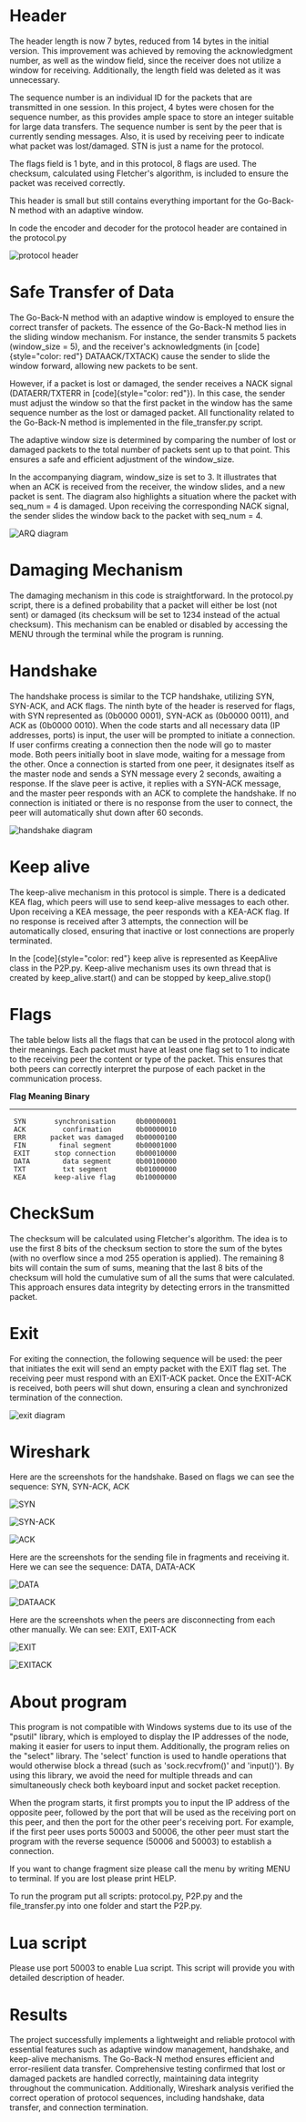 # Header

The header length is now 7 bytes, reduced from 14 bytes in the initial
version. This improvement was achieved by removing the acknowledgment
number, as well as the window field, since the receiver does not utilize
a window for receiving. Additionally, the length field was deleted as it
was unnecessary.

The sequence number is an individual ID for the packets that are
transmitted in one session. In this project, 4 bytes were chosen for the
sequence number, as this provides ample space to store an integer
suitable for large data transfers. The sequence number is sent by the
peer that is currently sending messages. Also, it is used by receiving
peer to indicate what packet was lost/damaged. STN is just a name for
the protocol.

The flags field is 1 byte, and in this protocol, 8 flags are used. The
checksum, calculated using Fletcher's algorithm, is included to ensure
the packet was received correctly.

This header is small but still contains everything important for the
Go-Back-N method with an adaptive window.

In code the encoder and decoder for the protocol header are contained in
the protocol.py

![protocol header](STN.png)

# Safe Transfer of Data

The Go-Back-N method with an adaptive window is employed to ensure the
correct transfer of packets. The essence of the Go-Back-N method lies in
the sliding window mechanism. For instance, the sender transmits 5
packets (window_size = 5), and the receiver's acknowledgments (in
[code]{style="color: red"} DATAACK/TXTACK) cause the sender to slide the
window forward, allowing new packets to be sent.

However, if a packet is lost or damaged, the sender receives a NACK
signal (DATAERR/TXTERR in [code]{style="color: red"}). In this case, the
sender must adjust the window so that the first packet in the window has
the same sequence number as the lost or damaged packet. All
functionality related to the Go-Back-N method is implemented in the
file_transfer.py script.

The adaptive window size is determined by comparing the number of lost
or damaged packets to the total number of packets sent up to that point.
This ensures a safe and efficient adjustment of the window_size.

In the accompanying diagram, window_size is set to 3. It illustrates
that when an ACK is received from the receiver, the window slides, and a
new packet is sent. The diagram also highlights a situation where the
packet with seq_num = 4 is damaged. Upon receiving the corresponding
NACK signal, the sender slides the window back to the packet with
seq_num = 4.

![ARQ diagram](ARQ.png)

# Damaging Mechanism

The damaging mechanism in this code is straightforward. In the
protocol.py script, there is a defined probability that a packet will
either be lost (not sent) or damaged (its checksum will be set to 1234
instead of the actual checksum). This mechanism can be enabled or
disabled by accessing the MENU through the terminal while the program is
running.

# Handshake

The handshake process is similar to the TCP handshake, utilizing SYN,
SYN-ACK, and ACK flags. The ninth byte of the header is reserved for
flags, with SYN represented as (0b0000 0001), SYN-ACK as (0b0000 0011),
and ACK as (0b0000 0010). When the code starts and all necessary data
(IP addresses, ports) is input, the user will be prompted to initiate a
connection. If user confirms creating a connection then the node will go
to master mode. Both peers initially boot in slave mode, waiting for a
message from the other. Once a connection is started from one peer, it
designates itself as the master node and sends a SYN message every 2
seconds, awaiting a response. If the slave peer is active, it replies
with a SYN-ACK message, and the master peer responds with an ACK to
complete the handshake. If no connection is initiated or there is no
response from the user to connect, the peer will automatically shut down
after 60 seconds.

![handshake diagram](HANDSHAKE.png)

# Keep alive

The keep-alive mechanism in this protocol is simple. There is a
dedicated KEA flag, which peers will use to send keep-alive messages to
each other. Upon receiving a KEA message, the peer responds with a
KEA-ACK flag. If no response is received after 3 attempts, the
connection will be automatically closed, ensuring that inactive or lost
connections are properly terminated.

In the [code]{style="color: red"} keep alive is represented as KeepAlive
class in the P2P.py. Keep-alive mechanism uses its own thread that is
created by keep_alive.start() and can be stopped by keep_alive.stop()

# Flags

The table below lists all the flags that can be used in the protocol
along with their meanings. Each packet must have at least one flag set
to 1 to indicate to the receiving peer the content or type of the
packet. This ensures that both peers can correctly interpret the purpose
of each packet in the communication process.

   **Flag**      **Meaning**       **Binary**
  ---------- -------------------- ------------
     SYN       synchronisation     0b00000001
     ACK         confirmation      0b00000010
     ERR      packet was damaged   0b00000100
     FIN        final segment      0b00001000
     EXIT      stop connection     0b00010000
     DATA        data segment      0b00100000
     TXT         txt segment       0b01000000
     KEA       keep-alive flag     0b10000000

# CheckSum

The checksum will be calculated using Fletcher's algorithm. The idea is
to use the first 8 bits of the checksum section to store the sum of the
bytes (with no overflow since a mod 255 operation is applied). The
remaining 8 bits will contain the sum of sums, meaning that the last 8
bits of the checksum will hold the cumulative sum of all the sums that
were calculated. This approach ensures data integrity by detecting
errors in the transmitted packet.

# Exit

For exiting the connection, the following sequence will be used: the
peer that initiates the exit will send an empty packet with the EXIT
flag set. The receiving peer must respond with an EXIT-ACK packet. Once
the EXIT-ACK is received, both peers will shut down, ensuring a clean
and synchronized termination of the connection.

![exit diagram](EXIT.png)

# Wireshark

Here are the screenshots for the handshake. Based on flags we can see
the sequence: SYN, SYN-ACK, ACK

![SYN](SYN.png)

![SYN-ACK](SYNACK.png)

![ACK](ACK.png)

Here are the screenshots for the sending file in fragments and receiving
it. Here we can see the sequence: DATA, DATA-ACK

![DATA](DATA.png)

![DATAACK](DATACK.png)

Here are the screenshots when the peers are disconnecting from each
other manually. We can see: EXIT, EXIT-ACK

![EXIT](EXIT_WR.png)

![EXITACK](EXITACK.png)

# About program

This program is not compatible with Windows systems due to its use of
the \"psutil\" library, which is employed to display the IP addresses of
the node, making it easier for users to input them. Additionally, the
program relies on the \"select\" library. The 'select' function is used
to handle operations that would otherwise block a thread (such as
'sock.recvfrom()' and 'input()'). By using this library, we avoid the
need for multiple threads and can simultaneously check both keyboard
input and socket packet reception.

When the program starts, it first prompts you to input the IP address of
the opposite peer, followed by the port that will be used as the
receiving port on this peer, and then the port for the other peer's
receiving port. For example, if the first peer uses ports 50003 and
50006, the other peer must start the program with the reverse sequence
(50006 and 50003) to establish a connection.

If you want to change fragment size please call the menu by writing MENU
to terminal. If you are lost please print HELP.

To run the program put all scripts: protocol.py, P2P.py and the
file_transfer.py into one folder and start the P2P.py.

# Lua script

Please use port 50003 to enable Lua script. This script will provide you
with detailed description of header.

# Results

The project successfully implements a lightweight and reliable protocol
with essential features such as adaptive window management, handshake,
and keep-alive mechanisms. The Go-Back-N method ensures efficient and
error-resilient data transfer. Comprehensive testing confirmed that lost
or damaged packets are handled correctly, maintaining data integrity
throughout the communication. Additionally, Wireshark analysis verified
the correct operation of protocol sequences, including handshake, data
transfer, and connection termination.